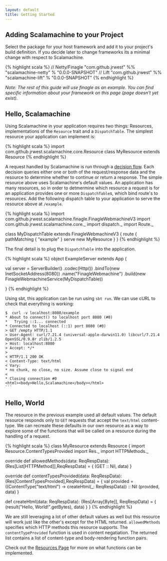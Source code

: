 ```yaml
---
layout: default
title: Getting Started
---
```


## Adding Scalamachine to your Project

Select the package for your host framework and add it to your project's build definition. If you decide later to change frameworks its a minimal change with respect to Scalamachine.

{% highlight scala %}
// Netty/Finagle
"com.github.jrwest" %% "scalamachine-netty" % "0.0.0-SNAPSHOT" 
// Lift
"com.github.jrwest" %% "scalamachine-lift" % "0.0.0-SNAPSHOT" 
{% endhighlight %}

*Note: The rest of this guide will use finagle as an example. You can find specific information about your framework on this page (page doesn't yet exist).*

## Hello, Scalamachine

Using Scalamachine in your application requires two things: Resources, implementations of the `Resource` trait and a `DispatchTable`. The simplest resource your application can implement is:

{% highlight scala %}
import com.github.jrwest.scalamachine.core.Resource
class MyResource extends Resource
{% endhighlight %}

A request handled by Scalamachine is run through a [decision flow](http://wiki.basho.com/images/http-headers-status-v3.png). Each decision queries either one or both of the request/response data and the resource to determine whether to continue or return a response. The simple resource above uses Scalamachine's default values. An application has many resources, so in order to detmermine which resource a request is for an application provides one or more `DispatchTable`s, which bind route's to resources. Add the following dispatch table to your application to serve the resource above at `/example`.

{% highlight scala %}
import com.github.jrwest.scalamachine.finagle.FinagleWebmachineV3
import com.github.jrwest.scalamachine.core._
import dispatch._
import Route._

class MyDispatchTable extends FinagleWebmachineV3 {
  route {
    pathMatching { "example" } serve new MyResource
  }
}
{% endhighlight %}

The final detail is to plug the `DispatchTable` into the application.

{% highlight scala %}
object ExampleServer extends App {

  val server =
    ServerBuilder()
      .codec(Http())
      .bindTo(new InetSocketAddress(8080))
      .name("FinagleWebmachine")
      .build(new FinagleWebmachineService(MyDispatchTable))

}
{% endhighlight %}

Using sbt, this application can be run using `sbt run`. We can use cURL to check that everything is working: 


    $  curl -v localhost:8080/example
    * About to connect() to localhost port 8080 (#0)
    *   Trying ::1... connected
    * Connected to localhost (::1) port 8080 (#0)
    > GET /empty HTTP/1.1
    > User-Agent: curl/7.21.4 (universal-apple-darwin11.0) libcurl/7.21.4 OpenSSL/0.9.8r zlib/1.2.5
    > Host: localhost:8080
    > Accept: */*
    > 
    < HTTP/1.1 200 OK
    < Content-Type: text/html
    < Vary: 
    * no chunk, no close, no size. Assume close to signal end
    < 
    * Closing connection #0
    <html><body>Hello,Scalamachine</body></html>
    ```

## Hello, World

The resource in the previous example used all default values. The default resource responds only to `GET` requests that accept the `text/html` content-type. We can recreate these defaults in our own resource as a way to explore some of the functions that will be called on a resource during the handling of a request.

{% highlight scala %}
class MyResource extends Resource {
  import Resource.ContentTypesProvided 
  import Res._
  import HTTPMethods._

  override def allowedMethods(data: ReqRespData): (Res[List[HTTPMethod]],ReqRespData) = {
   (GET :: Nil, data)
  }

  override def contentTypesProvided(data: ReqRespData): (Res[ContentTypesProvided],ReqRespData) = {
    val provided = ((ContentType("text/html") -> createHtml(_: ReqRespData)) :: Nil
    (provided, data)
  }

  def createHtml(data: ReqRespData): (Res[Array[Byte]], ReqRespData) = {
    (result("<html><body>Hello, World!</body></html>".getBytes), data)
  }
}
{% endhighlight %}

We are still leveraging a lot of other default values as well but this resource will work just like the other's except for the HTML returned. `allowedMethods` specifies which HTTP methods this resource supports. The `contentTypeProvided` function is used in content negatiation. The returned list contains a list of content-type and body-rendering function pairs. 

Check out the [Resources Page](https://github.com/jrwest/scalamachine/wiki/resources) for more on what functions can be implemented. 


